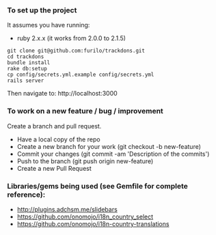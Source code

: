 ### To set up the project

It assumes you have running:

* ruby 2.x.x (it works from 2.0.0 to 2.1.5)

```
git clone git@github.com:furilo/trackdons.git
cd trackdons
bundle install
rake db:setup
cp config/secrets.yml.example config/secrets.yml
rails server
```

Then navigate to: http://localhost:3000


### To work on a new feature / bug / improvement

Create a branch and pull request.

* Have a local copy of the repo
* Create a new branch for your work (git checkout -b new-feature)
* Commit your changes (git commit -am 'Description of the commits')
* Push to the branch (git push origin new-feature)
* Create a new Pull Request


### Libraries/gems being used (see Gemfile for complete reference):

* http://plugins.adchsm.me/slidebars
* https://github.com/onomojo/i18n_country_select
* https://github.com/onomojo/i18n-country-translations
